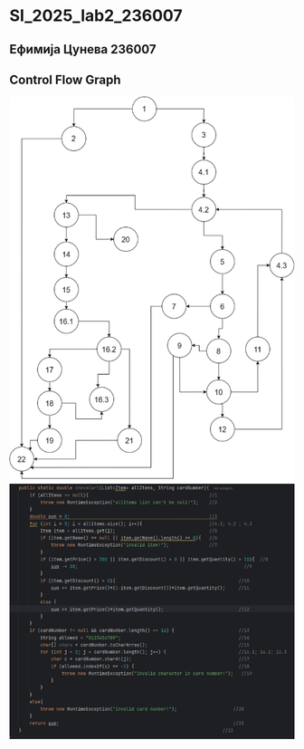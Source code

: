 # SI_2025_lab2_236007

## Ефимија Цунева 236007

## Control Flow Graph
![Diagram](SI_lab2_236007/docs/images/draw_diagram.png)
![Diagram](SI_lab2_236007/docs/images/code_picture.png)